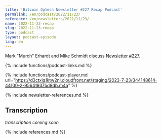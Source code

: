 ```yaml
---
title: 'Bitcoin Optech Newsletter #227 Recap Podcast'
permalink: /en/podcast/2022/11/23/
reference: /en/newsletters/2022/11/23/
name: 2022-11-23-recap
slug: 2022-11-23-recap
type: podcast
layout: podcast-episode
lang: en
---
```

Mark "Murch" Erhardt and Mike Schmidt discuss [Newsletter #227]({{page.reference}}).

{% include functions/podcast-links.md %}

{% include functions/podcast-player.md url="https://d3ctxlq1ktw2nl.cloudfront.net/staging/2023-7-23/344148614-44100-2-95641937bd8db.m4a" %}

{% include newsletter-references.md %}

## Transcription

_transcription coming soon_

{% include references.md %}

